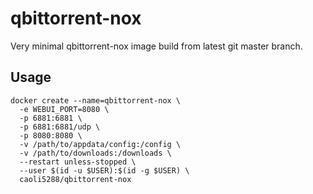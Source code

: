 # qbittorrent-nox

Very minimal qbittorrent-nox image build from latest git master branch.

## Usage

```
docker create --name=qbittorrent-nox \
  -e WEBUI_PORT=8080 \
  -p 6881:6881 \
  -p 6881:6881/udp \
  -p 8080:8080 \
  -v /path/to/appdata/config:/config \
  -v /path/to/downloads:/downloads \
  --restart unless-stopped \
  --user $(id -u $USER):$(id -g $USER) \
  caoli5288/qbittorrent-nox
```
